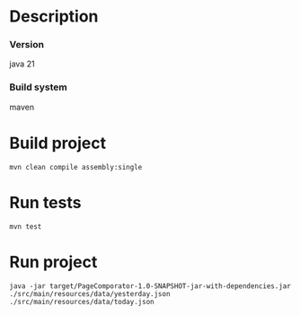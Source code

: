 # Description
 ### Version
  java 21
 ### Build system
  maven
# Build project
    mvn clean compile assembly:single
# Run tests
    mvn test
# Run project
    java -jar target/PageComporator-1.0-SNAPSHOT-jar-with-dependencies.jar ./src/main/resources/data/yesterday.json ./src/main/resources/data/today.json
